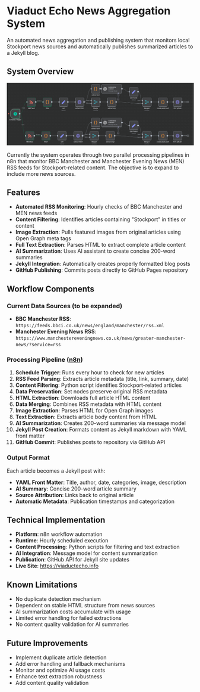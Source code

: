 # Viaduct Echo News Aggregation System

An automated news aggregation and publishing system that monitors local Stockport news sources and automatically publishes summarized articles to a Jekyll blog.

## System Overview

![Workflow Diagram](assets/images/flow-diagram.png)

Currently the system operates through two parallel processing pipelines in n8n that monitor BBC Manchester and Manchester Evening News (MEN) RSS feeds for Stockport-related content. The objective is to expand to include more news sources.

## Features

- **Automated RSS Monitoring**: Hourly checks of BBC Manchester and MEN news feeds
- **Content Filtering**: Identifies articles containing "Stockport" in titles or content
- **Image Extraction**: Pulls featured images from original articles using Open Graph meta tags
- **Full Text Extraction**: Parses HTML to extract complete article content
- **AI Summarization**: Uses AI assistant to create concise 200-word summaries
- **Jekyll Integration**: Automatically creates properly formatted blog posts
- **GitHub Publishing**: Commits posts directly to GitHub Pages repository

## Workflow Components

### Current Data Sources (to be expanded)
- **BBC Manchester RSS**: `https://feeds.bbci.co.uk/news/england/manchester/rss.xml`
- **Manchester Evening News RSS**: `https://www.manchestereveningnews.co.uk/news/greater-manchester-news/?service=rss`

### Processing Pipeline ([n8n](https://n8n.io/))
1. **Schedule Trigger**: Runs every hour to check for new articles
2. **RSS Feed Parsing**: Extracts article metadata (title, link, summary, date)
3. **Content Filtering**: Python script identifies Stockport-related articles
4. **Data Preservation**: Set nodes preserve original RSS metadata
5. **HTML Extraction**: Downloads full article HTML content
6. **Data Merging**: Combines RSS metadata with HTML content
7. **Image Extraction**: Parses HTML for Open Graph images
8. **Text Extraction**: Extracts article body content from HTML
9. **AI Summarization**: Creates 200-word summaries via message model
10. **Jekyll Post Creation**: Formats content as Jekyll markdown with YAML front matter
11. **GitHub Commit**: Publishes posts to repository via GitHub API

### Output Format

Each article becomes a Jekyll post with:
- **YAML Front Matter**: Title, author, date, categories, image, description
- **AI Summary**: Concise 200-word article summary
- **Source Attribution**: Links back to original article
- **Automatic Metadata**: Publication timestamps and categorization

## Technical Implementation

- **Platform**: n8n workflow automation
- **Runtime**: Hourly scheduled execution
- **Content Processing**: Python scripts for filtering and text extraction
- **AI Integration**: Message model for content summarization
- **Publication**: GitHub API for Jekyll site updates
- **Live Site**: https://viaductecho.info

## Known Limitations

- No duplicate detection mechanism
- Dependent on stable HTML structure from news sources
- AI summarization costs accumulate with usage
- Limited error handling for failed extractions
- No content quality validation for AI summaries

## Future Improvements

- Implement duplicate article detection
- Add error handling and fallback mechanisms
- Monitor and optimize AI usage costs
- Enhance text extraction robustness
- Add content quality validation
```
